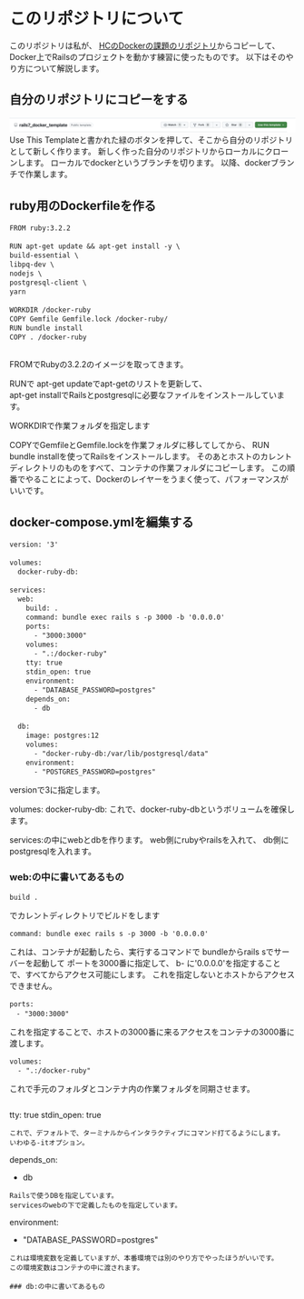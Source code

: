 # このリポジトリについて

このリポジトリは私が、
[HCのDockerの課題のリポジトリ](https://github.com/ihatov08/rails7_docker_template)からコピーして、
Docker上でRailsのプロジェクトを動かす練習に使ったものです。
以下はそのやり方について解説します。

## 自分のリポジトリにコピーをする
![Use This Template](/ss01.png)
Use This Templateと書かれた緑のボタンを押して、そこから自分のリポジトリとして新しく作ります。
新しく作った自分のリポジトリからローカルにクローンします。
ローカルでdockerというブランチを切ります。
以降、dockerブランチで作業します。

## ruby用のDockerfileを作る
``` 
FROM ruby:3.2.2

RUN apt-get update && apt-get install -y \
build-essential \
libpq-dev \
nodejs \
postgresql-client \
yarn

WORKDIR /docker-ruby
COPY Gemfile Gemfile.lock /docker-ruby/
RUN bundle install
COPY . /docker-ruby


```
FROMでRubyの3.2.2のイメージを取ってきます。  

RUNで apt-get updateでapt-getのリストを更新して、  
apt-get installでRailsとpostgresqlに必要なファイルをインストールしています。  

WORKDIRで作業フォルダを指定します

COPYでGemfileとGemfile.lockを作業フォルダに移してしてから、
RUN bundle installを使ってRailsをインストールします。
そのあとホストのカレントディレクトリのものをすべて、コンテナの作業フォルダにコピーします。
この順番でやることによって、Dockerのレイヤーをうまく使って、パフォーマンスがいいです。

## docker-compose.ymlを編集する

```
version: '3'

volumes:
  docker-ruby-db:

services:
  web:
    build: .
    command: bundle exec rails s -p 3000 -b '0.0.0.0'
    ports:
      - "3000:3000"
    volumes:
      - ".:/docker-ruby"
    tty: true
    stdin_open: true
    environment:
      - "DATABASE_PASSWORD=postgres"
    depends_on:
      - db

  db:
    image: postgres:12
    volumes:
      - "docker-ruby-db:/var/lib/postgresql/data"
    environment:
      - "POSTGRES_PASSWORD=postgres"
```
versionで3に指定します。

volumes:
  docker-ruby-db:
これで、docker-ruby-dbというボリュームを確保します。

services:の中にwebとdbを作ります。
web側にrubyやrailsを入れて、
db側にpostgresqlを入れます。

### web:の中に書いてあるもの
```
build .
```
でカレントディレクトリでビルドをします

```
command: bundle exec rails s -p 3000 -b '0.0.0.0'
```
これは、コンテナが起動したら、実行するコマンドで
bundleからrails sでサーバーを起動して
ポートを3000番に指定して、
b- に'0.0.0.0'を指定することで、すべてからアクセス可能にします。
これを指定しないとホストからアクセスできません。

```
ports:
　- "3000:3000"
```
これを指定することで、ホストの3000番に来るアクセスをコンテナの3000番に渡します。

```
volumes:
  - ".:/docker-ruby"
```
これで手元のフォルダとコンテナ内の作業フォルダを同期させます。

```

```
tty: true
stdin_open: true
```
これで、デフォルトで、ターミナルからインタラクティブにコマンド打てるようにします。
いわゆる-itオプション。

```
depends_on:
  - db
```
Railsで使うDBを指定しています。
servicesのwebの下で定義したものを指定しています。

```
environment:
  - "DATABASE_PASSWORD=postgres"
```
これは環境変数を定義していますが、本番環境では別のやり方でやったほうがいいです。
この環境変数はコンテナの中に渡されます。

### db:の中に書いてあるもの


